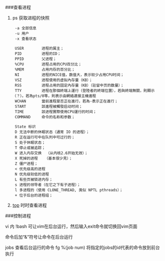 ###查看进程
1. ps 获取进程的快照

        -a 全部信息
        -u 用户
        -x 查看状态
        
        USER        进程的属主；
        PID         进程的ID；
        PPID        父进程；
        %CPU        进程占用的CPU百分比；
        %MEM        占用内存的百分比；
        NI          进程的NICE值，数值大，表示较少占用CPU时间；
        VSZ         进程使用的虚拟內存量（KB）；
        RSS         进程占用的固定內存量（KB）（驻留中页的数量）；
        TTY         进程在那個終端上運行（登陸者的終端位置），若與終端無關，則顯示（？）。若為pts/0等，則表示由網絡連接主機進程
        WCHAN       當前進程是否正在進行，若為-表示正在進行；
        START       該進程被觸發启动时间；
        TIME        該进程實際使用CPU運行的时间；
        COMMAND     命令的名称和参数；
    
        State 标识
        D 无法中断的休眠状态（通常 IO 的进程）；
        R 正在运行可中在队列中可过行的；
        S 处于休眠状态；
        T 停止或被追踪；
        W 进入内存交换  （从内核2.6开始无效）；
        X 死掉的进程   （基本很少見）；
        Z 僵尸进程；
        < 优先级高的进程
        N 优先级较低的进程
        L 有些页被锁进内存；
        s 进程的领导者（在它之下有子进程）；
        l 多进程的（使用 CLONE_THREAD, 类似 NPTL pthreads）；
        + 位于后台的进程组；
        
2. [top](http://www.cnblogs.com/ggjucheng/archive/2012/01/08/2316399.html) 时时查看进程

###控制进程

vi 内 !bash 可让vim在后台运行，然后输入exit命令就切换回vim页面

命令后加“&”符号让命令在后台运行

jobs 查看后台运行的命令
fg %(job num) 将指定的jobs的id代表的命令放到前台执行 








